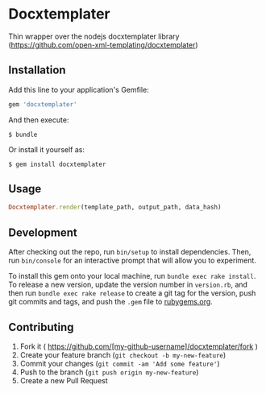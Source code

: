 # Docxtemplater

Thin wrapper over the nodejs docxtemplater library (https://github.com/open-xml-templating/docxtemplater)

## Installation

Add this line to your application's Gemfile:

```ruby
gem 'docxtemplater'
```

And then execute:

    $ bundle

Or install it yourself as:

    $ gem install docxtemplater

## Usage

```ruby
Docxtemplater.render(template_path, output_path, data_hash)
```

## Development

After checking out the repo, run `bin/setup` to install dependencies. Then, run `bin/console` for an interactive prompt that will allow you to experiment.

To install this gem onto your local machine, run `bundle exec rake install`. To release a new version, update the version number in `version.rb`, and then run `bundle exec rake release` to create a git tag for the version, push git commits and tags, and push the `.gem` file to [rubygems.org](https://rubygems.org).

## Contributing

1. Fork it ( https://github.com/[my-github-username]/docxtemplater/fork )
2. Create your feature branch (`git checkout -b my-new-feature`)
3. Commit your changes (`git commit -am 'Add some feature'`)
4. Push to the branch (`git push origin my-new-feature`)
5. Create a new Pull Request
